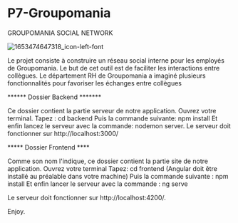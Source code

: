 # P7-Groupomania

GROUPOMANIA SOCIAL NETWORK

![1653474647318_icon-left-font](https://user-images.githubusercontent.com/75949789/205307438-add9832d-06c7-4e15-9914-9b8902facdd4.png)


Le projet consiste à construire un réseau social interne pour les employés de Groupomania. Le
but de cet outil est de faciliter les interactions entre collègues. Le département RH de
Groupomania a imaginé plusieurs fonctionnalités pour favoriser les échanges entre collègues

****** Dossier Backend *******

Ce dossier contient la partie serveur de notre application.
Ouvrez votre terminal.
Tapez : cd backend
Puis la commande suivante: npm install
Et enfin lancez le serveur avec la commande: nodemon server.
Le serveur doit fonctionner sur http://localhost:3000/

***** Dossier Frontend ****

Comme son nom l'indique, ce dossier contient la partie site de notre application.
Ouvrez votre terminal 
Tapez: cd frontend (Angular doit être installé au préalable dans votre machine)
Puis la commande suivante : npm install
Et enfin lancer le serveur avec la commande : ng serve

Le serveur doit fonctionner sur http://localhost:4200/.


Enjoy.
